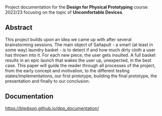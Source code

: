 Project documentation for the **Design for Physical Prototyping** course 2022/23 focusing on the topic of **Uncomfortable Devices**.

## Abstract

This project builds upon an idea we came up with after several brainstorming sessions. The main object of Saltapult - a smart (at least in some way) laundry basket - is to detect if and how much dirty cloth a user has thrown into it. For each new piece, the user gets insulted. A full basket results in an epic launch that wakes the user up, unexpected, in the best case. This paper will guide the reader through all processes of the project, from the early concept and motivation, to the different testing states/implementations, our first prototype, building the final prototype, the presentation and finally to our conclusion.

## Documentation
https://bledixon.github.io/dpp_documentation/
